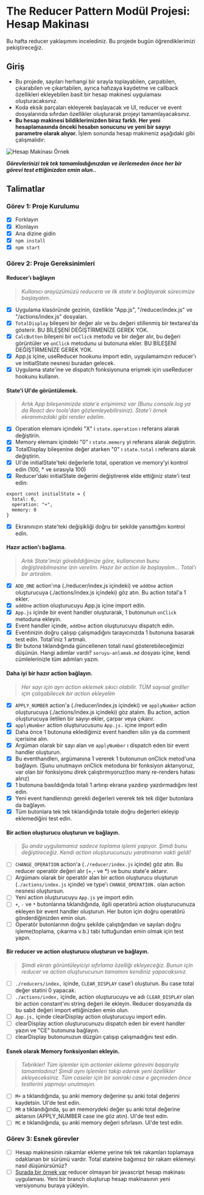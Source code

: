 # The Reducer Pattern Modül Projesi: Hesap Makinası

Bu hafta reducer yaklaşımını incelediniz. Bu projede bugün öğrendiklerimizi pekiştireceğiz.

## Giriş

- Bu projede, sayıları herhangi bir sırayla toplayabilen, çarpabilen, çıkarabilen ve çıkartabilen, ayrıca hafızaya kaydetme ve callback özellikleri ekleyebilen basit bir hesap makinesi uygulaması oluşturacaksınız.
- Koda eksik parçaları ekleyerek başlayacak ve UI, reducer ve event dosyalarında sıfırdan özellikler oluşturarak projeyi tamamlayacaksınız.
- **Bu hesap makinesi bildiklerimizden biraz farklı. Her yeni hesaplamasında önceki hesabın sonucunu ve yeni bir sayıyı parametre olarak alıyor.** İşlem sonunda hesap makineniz aşağıdaki gibi çalışmalıdır:

![Hesap Makinası Örnek](proje-hedefi.gif)

**_Görevlerinizi tek tek tamamladığınızdan ve ilerlemeden önce her bir görevi test ettiğinizden emin olun.._**

## Talimatlar

### Görev 1: Proje Kurulumu

- [x] Forklayın
- [x] Klonlayın
- [x] Ana dizine gidin
- [x] `npm install`
- [x] `npm start`

### Görev 2: Proje Gereksinimleri

#### Reducer'ı bağlayın

> _Kullanıcı arayüzümüzü reducera ve ilk state'e bağlayarak sürecimize başlayalım.._

- [x] Uygulama klasöründe gezinin, özellikle "App.js", "/reducer/index.js" ve "/actions/index.js" dosyaları.
- [x] `TotalDisplay` bileşeni bir değer alır ve bu değeri stillenmiş bir textarea'da gösterir. BU BİLEŞENİ DEĞİŞTİRMENİZE GEREK YOK.
- [x] `CalcButton` bileşeni bir `onClick` metodu ve bir değer alır, bu değeri görüntüler ve `onClick` metodunu ui butonuna ekler. BU BİLEŞENİ DEĞİŞTİRMENİZE GEREK YOK.
- [x] App.js içine, useReducer hookunu import edin, uygulamamızın reducer'ı ve initialState nesnesi buradan gelecek.
- [x] Uygulama state'ine ve dispatch fonksiyonuna erişmek için useReducer hookunu kullanın.

#### State'i UI'de görüntülemek.

> _Artık App bileşenimizde state'e erişimimiz var (Bunu console.log ya da React dev tools'dan gözlemleyebilirsiniz). State'i örnek ekranımızdaki gibi render edelim._

- [x] Operation elemanı içindeki "X" i `state.operation` ı referans alarak değiştirin.
- [x] Memory elemanı içindeki "0" ı `state.memory` yi referans alarak değiştirin.
- [x] TotalDisplay bileşenine değer atarken "0" ı `state.total` ı referans alarak değiştirin.
- [x] UI'de initialState'teki değerlerle total, operation ve memory'yi kontrol edin (100, \* ve sırasıyla 100)
- [x] Reducer'daki initialState değerini değiştirerek elde ettiğiniz state'i test edin:

```
export const initialState = {
  total: 0,
  operation: "+",
  memory: 0
}
```

- [x] Ekranınızın state'teki değişikliği doğru bir şekilde yansıttığını kontrol edin.

#### Hazır action'ı bağlama.

> _Artık State'imizi görebildiğimize göre, kullanıcının bunu değiştirebilmesine izin verelim. Hazır bir action ile başlayalım... Total'ı bir artıralım._

- [x] `ADD_ONE` action'ına (./reducer/index.js içindeki) ve `addOne` action oluşturucuya (./actions/index.js içindeki) göz atın. Bu action total'a 1 ekler.
- [x] `addOne` action oluşturucuyu App.js içine import edin.
- [x] `App.js` içinde bir event handler oluşturarak, 1 butonunun `onClick` metoduna ekleyin.
- [x] Event handler içinde, `addOne` action oluşturucuyu dispatch edin.
- [x] Eventinizin doğru çalışıp çalışmadığını tarayıcınızda 1 butonuna basarak test edin. Total'iniz 1 artmalı.
- [x] Bir butona tıklandığında güncellenen totali nasıl gösterebileceğimizi düşünün. Hangi adımlar vardı? `soruyu-anlamak.md` dosyası içine, kendi cümlelerinizle tüm adımları yazın.

#### Daha iyi bir hazır action bağlayın.

> _Her sayı için ayrı action eklemek sıkıcı olabilir. TÜM sayısal girdiler için çalışabilecek bir action ekleyelim_

- [x] `APPLY_NUMBER` action'a (./reducer/index.js içindeki) ve `applyNumber` action oluşturucuya (./actions/index.js içindeki) göz atalım. Bu action, action oluşturucuya iletilen bir sayıyı ekler, çarpar veya çıkarır.
- [x] `applyNumber` action oluşturucusunu `App.js.` içine import edin
- [x] Daha önce 1 butonuna eklediğimiz event handlerı silin ya da comment içerisine alın.
- [x] Argüman olarak bir sayı alan ve `applyNumber` ı dispatch eden bir event handler oluşturun.
- [x] Bu eventhandlerı, argümanına 1 vererek 1 butonunun onClick metod'una bağlayın. (Şunu unutmayın onClick metoduna bir fonksiyon aktarıyoruz, var olan bir fonksiyonu direk çalıştırmıyoruz(too many re-renders hatası alırız)
- [x] 1 butonuna basıldığında totali 1 artırıp ekrana yazdırıp yazdırmadığını test edin.
- [x] Yeni event handlerınızı gerekli değerleri vererek tek tek diğer butonlara da bağlayın.
- [x] Tüm butonlara tek tek tıklandığında totale doğru değerleri ekleyip eklemediğini test edin.

#### Bir action oluşturucu oluşturun ve bağlayın.

> _Şu anda uygulamamız sadece toplama işlemi yapıyor. Şimdi bunu değiştireceğiz. Kendi action oluşturucunuzu yaratmanın vakti geldi!_

- [ ] `CHANGE_OPERATION` action'a (`./reducer/index.js` içinde) göz atın. Bu reducer operatör değeri alır (+,- ve \*) ve bunu state'e aktarır.
- [ ] Argümanı olarak bir operatör alan bir action oluşturucu oluşturun (`./actions/index.js` içinde) ve type'ı `CHANGE_OPERATION.` olan action nesnesi oluştursun.
- [ ] Yeni action oluşturucuyu `App.js` ye import edin.
- [ ] `+`, `-` ve `*` butonlarına tıklandığında, ilgili operatörü action oluşturucunuza ekleyen bir event handler oluşturun. Her buton için doğru operatörü gönderdiğinizden emin olun.
- [ ] Operatör butonlarının doğru şekilde çalıştığından ve sayıları doğru işleme(toplama, çıkarma v.b.) tabi tuttuğundan emin olmak için test yapın.

#### Bir reducer ve action oluşturucu oluşturun ve bağlayın.

> _Şimdi ekran görüntüleyiciyi sıfırlama özelliği ekleyeceğiz. Bunun için reducer ve action oluşturucunun tamamını kendiniz yapacaksınız._

- [ ] `./reducers/index,` içinde, `CLEAR_DISPLAY` case'i oluşturun. Bu case total değer statini 0 yapacak.
- [ ] `./actions/index,` içinde, action oluşturucuyu ve adı `CLEAR_DISPLAY` olan bir action constant'ını string değeri ile ekleyin. Reducer dosyanızda da bu sabit değeri import ettiğinizden emin olun.
- [ ] `App.js,` içinde clearDisplay action oluşturucuyu import edin.
- [ ] clearDisplay action oluşturucunuzu dispatch eden bir event handler yazın ve "CE" butonuna bağlayın.
- [ ] clearDisplay butonunuzun düzgün çalışıp çalışmadığını test edin.

#### Esnek olarak Memory fonksiyonları ekleyin.

> _Tebrikler! Tüm işlemler için actionler ekleme görevini başarıyla tamamladınız! Şimdi aynı işlemleri takip ederek yeni özellikler ekleyeceksiniz. Tüm caseler için bir sonraki case e geçmeden önce testlerini yapmayı unutmayın._

- [ ] `M+` a tıklandığında, şu anki memory değerine şu anki total değerini kaydetsin. UI'de test edin.
- [ ] `MR` a tıklandığında, şu an memorydeki değer şu anki total değerine aktarsın (APPLY_NUMBER case ine göz atın). UI'de test edin.
- [ ] `MC` e tıklandığında, şu anki memory değeri sıfırlasın. UI'de test edin.

### Görev 3: Esnek görevler

- [ ] Hesap makinesinin rakamlar ekleme yerine tek tek rakamları toplamaya odaklanan bir sürümü vardır. Total stateine bağımsız bir rakam eklemeyi nasıl düşünürsünüz?
- [ ] [Şurada bir örnek var](https://freshman.tech/calculator/) reducer olmayan bir javascript hesap makinası uygulaması. Yeni bir branch oluşturup hesap makinasının yeni versiyonunu buraya yükleyin.

